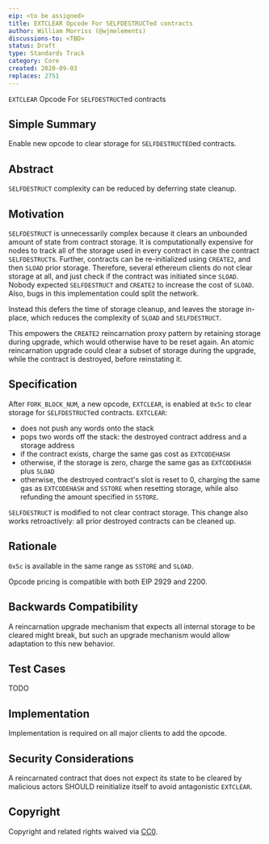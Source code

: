 ```yaml
---
eip: <to be assigned>
title: EXTCLEAR Opcode For SELFDESTRUCTed contracts
author: William Morriss (@wjmelements)
discussions-to: <TBD>
status: Draft
type: Standards Track
category: Core
created: 2020-09-03
replaces: 2751
---
```


<!--You can leave these HTML comments in your merged EIP and delete the visible duplicate text guides, they will not appear and may be helpful to refer to if you edit it again. This is the suggested template for new EIPs. Note that an EIP number will be assigned by an editor. When opening a pull request to submit your EIP, please use an abbreviated title in the filename, `eip-draft_title_abbrev.md`. The title should be 44 characters or less.-->
`EXTCLEAR` Opcode For `SELFDESTRUCT`ed contracts

## Simple Summary
<!--"If you can't explain it simply, you don't understand it well enough." Provide a simplified and layman-accessible explanation of the EIP.-->
Enable new opcode to clear storage for `SELFDESTRUCTED`ed contracts.

## Abstract
<!--A short (~200 word) description of the technical issue being addressed.-->
`SELFDESTRUCT` complexity can be reduced by deferring state cleanup.

## Motivation
<!--The motivation is critical for EIPs that want to change the Ethereum protocol. It should clearly explain why the existing protocol specification is inadequate to address the problem that the EIP solves. EIP submissions without sufficient motivation may be rejected outright.-->
`SELFDESTRUCT` is unnecessarily complex because it clears an unbounded amount of state from contract storage.
It is computationally expensive for nodes to track all of the storage used in every contract in case the contract `SELFDESTRUCT`s.
Further, contracts can be re-initialized using `CREATE2`, and then `SLOAD` prior storage.
Therefore, several ethereum clients do not clear storage at all, and just check if the contract was initiated since `SLOAD`.
Nobody expected `SELFDESTRUCT` and `CREATE2` to increase the cost of `SLOAD`.
Also, bugs in this implementation could split the network.

Instead this defers the time of storage cleanup, and leaves the storage in-place, which reduces the complexity of `SLOAD` and `SELFDESTRUCT`.

This empowers the `CREATE2` reincarnation proxy pattern by retaining storage during upgrade, which would otherwise have to be reset again.
An atomic reincarnation upgrade could clear a subset of storage during the upgrade, while the contract is destroyed, before reinstating it.

## Specification
<!--The technical specification should describe the syntax and semantics of any new feature. The specification should be detailed enough to allow competing, interoperable implementations for any of the current Ethereum platforms (go-ethereum, parity, cpp-ethereum, ethereumj, ethereumjs, and [others](https://github.com/ethereum/wiki/wiki/Clients)).-->

After `FORK_BLOCK_NUM`, a new opcode, `EXTCLEAR`, is enabled at `0x5c` to clear storage for `SELFDESTRUCT`ed contracts.
`EXTCLEAR`:
* does not push any words onto the stack
* pops two words off the stack: the destroyed contract address and a storage address
* if the contract exists, charge the same gas cost as `EXTCODEHASH`
* otherwise, if the storage is zero, charge the same gas as `EXTCODEHASH` plus `SLOAD`
* otherwise, the destroyed contract's slot is reset to 0, charging the same gas as `EXTCODEHASH` and `SSTORE` when resetting storage, while also refunding the amount specified in `SSTORE`.

`SELFDESTRUCT` is modified to not clear contract storage.
This change also works retroactively: all prior destroyed contracts can be cleaned up.

## Rationale
<!--The rationale fleshes out the specification by describing what motivated the design and why particular design decisions were made. It should describe alternate designs that were considered and related work, e.g. how the feature is supported in other languages. The rationale may also provide evidence of consensus within the community, and should discuss important objections or concerns raised during discussion.-->
`0x5c` is available in the same range as `SSTORE` and `SLOAD`.

Opcode pricing is compatible with both EIP 2929 and 2200.

## Backwards Compatibility
<!--All EIPs that introduce backwards incompatibilities must include a section describing these incompatibilities and their severity. The EIP must explain how the author proposes to deal with these incompatibilities. EIP submissions without a sufficient backwards compatibility treatise may be rejected outright.-->
A reincarnation upgrade mechanism that expects all internal storage to be cleared might break, but such an upgrade mechanism would allow adaptation to this new behavior.

## Test Cases
<!--Test cases for an implementation are mandatory for EIPs that are affecting consensus changes. Other EIPs can choose to include links to test cases if applicable.-->
TODO

## Implementation
<!--The implementations must be completed before any EIP is given status "Final", but it need not be completed before the EIP is accepted. While there is merit to the approach of reaching consensus on the specification and rationale before writing code, the principle of "rough consensus and running code" is still useful when it comes to resolving many discussions of API details.-->
Implementation is required on all major clients to add the opcode.

## Security Considerations
<!--All EIPs must contain a section that discusses the security implications/considerations relevant to the proposed change. Include information that might be important for security discussions, surfaces risks and can be used throughout the life cycle of the proposal. E.g. include security-relevant design decisions, concerns, important discussions, implementation-specific guidance and pitfalls, an outline of threats and risks and how they are being addressed. EIP submissions missing the "Security Considerations" section will be rejected. An EIP cannot proceed to status "Final" without a Security Considerations discussion deemed sufficient by the reviewers.-->
A reincarnated contract that does not expect its state to be cleared by malicious actors SHOULD reinitialize itself to avoid antagonistic `EXTCLEAR`.

## Copyright
Copyright and related rights waived via [CC0](https://creativecommons.org/publicdomain/zero/1.0/).
